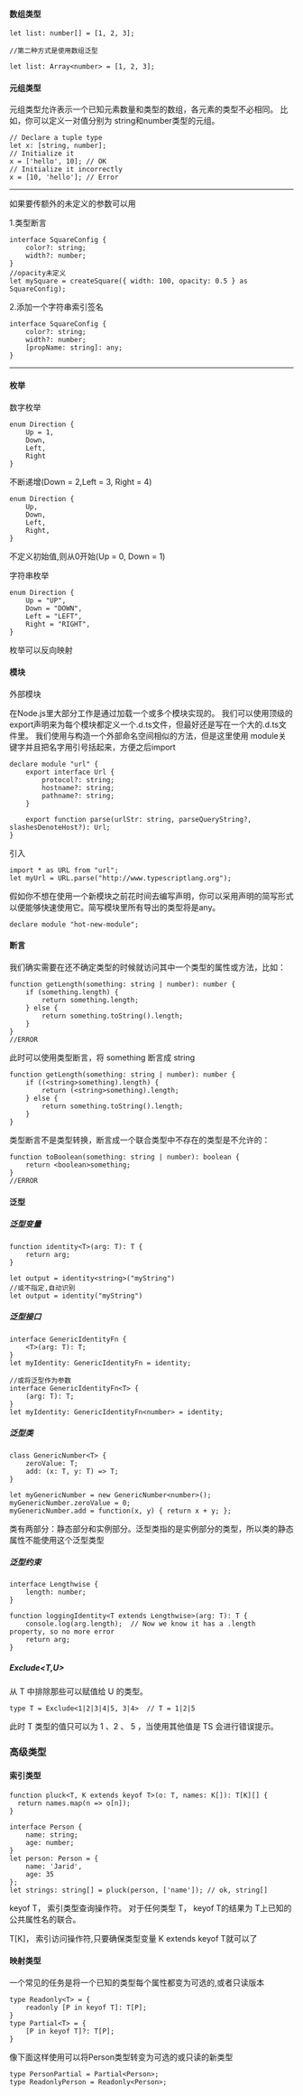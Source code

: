 
#### 数组类型
```
let list: number[] = [1, 2, 3];

//第二种方式是使用数组泛型

let list: Array<number> = [1, 2, 3];
```

#### 元组类型
元组类型允许表示一个已知元素数量和类型的数组，各元素的类型不必相同。 比如，你可以定义一对值分别为 string和number类型的元组。
```
// Declare a tuple type
let x: [string, number];
// Initialize it
x = ['hello', 10]; // OK
// Initialize it incorrectly
x = [10, 'hello']; // Error
```

---

如果要传额外的未定义的参数可以用

1.类型断言
```
interface SquareConfig {
    color?: string;
    width?: number;
}
//opacity未定义
let mySquare = createSquare({ width: 100, opacity: 0.5 } as SquareConfig);
```
2.添加一个字符串索引签名
```
interface SquareConfig {
    color?: string;
    width?: number;
    [propName: string]: any;
}
```

---
#### 枚举
数字枚举
```
enum Direction {
    Up = 1,
    Down,
    Left,
    Right
}
```
不断递增(Down = 2,Left = 3, Right = 4)
```
enum Direction {
    Up,
    Down,
    Left,
    Right,
}
```
不定义初始值,则从0开始(Up = 0, Down = 1)

字符串枚举
```
enum Direction {
    Up = "UP",
    Down = "DOWN",
    Left = "LEFT",
    Right = "RIGHT",
}
```
枚举可以反向映射

#### 模块
外部模块

在Node.js里大部分工作是通过加载一个或多个模块实现的。 我们可以使用顶级的 export声明来为每个模块都定义一个.d.ts文件，但最好还是写在一个大的.d.ts文件里。 我们使用与构造一个外部命名空间相似的方法，但是这里使用 module关键字并且把名字用引号括起来，方便之后import

```
declare module "url" {
    export interface Url {
        protocol?: string;
        hostname?: string;
        pathname?: string;
    }

    export function parse(urlStr: string, parseQueryString?, slashesDenoteHost?): Url;
}
```
引入
```
import * as URL from "url";
let myUrl = URL.parse("http://www.typescriptlang.org");
```
假如你不想在使用一个新模块之前花时间去编写声明，你可以采用声明的简写形式以便能够快速使用它。简写模块里所有导出的类型将是any。
```
declare module "hot-new-module";
```

#### 断言
我们确实需要在还不确定类型的时候就访问其中一个类型的属性或方法，比如：
```
function getLength(something: string | number): number {
    if (something.length) {
        return something.length;
    } else {
        return something.toString().length;
    }
}
//ERROR
```
此时可以使用类型断言，将 something 断言成 string
```
function getLength(something: string | number): number {
    if ((<string>something).length) {
        return (<string>something).length;
    } else {
        return something.toString().length;
    }
}
```
类型断言不是类型转换，断言成一个联合类型中不存在的类型是不允许的：
```
function toBoolean(something: string | number): boolean {
    return <boolean>something;
}
//ERROR
```

#### 泛型
##### 泛型变量
```
function identity<T>(arg: T): T {
    return arg;
}

let output = identity<string>("myString")
//或不指定,自动识别
let output = identity("myString") 
```
##### 泛型接口
```
interface GenericIdentityFn {
    <T>(arg: T): T;
}
let myIdentity: GenericIdentityFn = identity;
```
```
//或将泛型作为参数
interface GenericIdentityFn<T> {
    (arg: T): T;
}
let myIdentity: GenericIdentityFn<number> = identity;
```
##### 泛型类
```
class GenericNumber<T> {
    zeroValue: T;
    add: (x: T, y: T) => T;
}

let myGenericNumber = new GenericNumber<number>();
myGenericNumber.zeroValue = 0;
myGenericNumber.add = function(x, y) { return x + y; };
```
类有两部分：静态部分和实例部分。泛型类指的是实例部分的类型，所以类的静态属性不能使用这个泛型类型
##### 泛型约束
```
interface Lengthwise {
    length: number;
}

function loggingIdentity<T extends Lengthwise>(arg: T): T {
    console.log(arg.length);  // Now we know it has a .length property, so no more error
    return arg;
}
```


##### Exclude<T,U>
从 T 中排除那些可以赋值给 U 的类型。
```
type T = Exclude<1|2|3|4|5, 3|4>  // T = 1|2|5 
```
此时 T 类型的值只可以为 1 、2 、 5 ，当使用其他值是 TS 会进行错误提示。

### 高级类型
#### 索引类型
```
function pluck<T, K extends keyof T>(o: T, names: K[]): T[K][] {
  return names.map(n => o[n]);
}

interface Person {
    name: string;
    age: number;
}
let person: Person = {
    name: 'Jarid',
    age: 35
};
let strings: string[] = pluck(person, ['name']); // ok, string[]
```
keyof T， 索引类型查询操作符。 对于任何类型 T， keyof T的结果为 T上已知的公共属性名的联合。

T[K]， 索引访问操作符,只要确保类型变量 K extends keyof T就可以了

#### 映射类型
一个常见的任务是将一个已知的类型每个属性都变为可选的,或者只读版本
```
type Readonly<T> = {
    readonly [P in keyof T]: T[P];
}
type Partial<T> = {
    [P in keyof T]?: T[P];
}
```
像下面这样使用可以将Person类型转变为可选的或只读的新类型
```
type PersonPartial = Partial<Person>;
type ReadonlyPerson = Readonly<Person>;
```